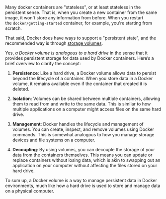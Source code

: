 Many docker containers are "stateless", or at least stateless in the persistent sense. That is, when you create a new container from the same image, it won't store any information from before. When you restart the `docker/getting-started` container, for example, you're starting from scratch.

That said, Docker does have ways to support a "persistent state", and the recommended way is through [storage volumes](https://docs.docker.com/storage/volumes/).

Yes, _a Docker volume is analogous to a hard drive_ in the sense that it provides persistent storage for data used by Docker containers. Here’s a brief overview to clarify the concept:

1. **Persistence**: Like a hard drive, a Docker volume allows data to persist beyond the lifecycle of a container. When you store data in a Docker volume, it remains available even if the container that created it is deleted.
    
2. **Isolation**: Volumes can be shared between multiple containers, allowing them to read from and write to the same data. This is similar to how multiple applications on a computer might access files on the same hard drive.
    
3. **Management**: Docker handles the lifecycle and management of volumes. You can create, inspect, and remove volumes using Docker commands. This is somewhat analogous to how you manage storage devices and file systems on a computer.
    
4. **Decoupling**: By using volumes, you can decouple the storage of your data from the containers themselves. This means you can update or replace containers without losing data, which is akin to swapping out an application on your computer without affecting the files stored on your hard drive.
    

To sum up, a Docker volume is a way to manage persistent data in Docker environments, much like how a hard drive is used to store and manage data on a physical computer.